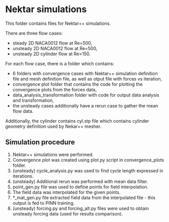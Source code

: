 # Nektar simulations

This folder contains files for Nektar++ simulations.

There are three flow cases:

- steady 2D NACA0012 flow at Re=500,
- unsteady 2D NACA0012 flow at Re=500,
- unsteady 2D cylinder flow at Re=150.

For each flow case, there is a folder which contains:

- 6 folders with convergence cases with Nektar++ simulation definition file and mesh definition file, as well as otput file with forces vs iteration,
- convergence plot folder that contains the code for plotting the convergence plots from the forces data,
- data_analysis_transformation folder with code for output data analysis and transformation,
- the unsteady cases additionally have a rerun case to gather the mean flow data.

Additionally, the cylinder contains cyl.stp file which contains cylinder geometry definition used by Nekar++ mesher.

## Simulation procedure

1. Nektar++ simulations were performed.
2. Convergence plot was created using plot.py script in convergence_plots folder.
3. (unsteady) cycle_analysis.py was used to find cycle length expressed in iterations.
4. (unsteady) Additional rerun was performed with mean data filter.
5. point_gen.py file was used to define points for field interpolation.
6. The field data was interpolated for the given points.
7. \*\_mat_gen.py file extracted field data from the interpolated file - this output is fed to PINN training.
8. (unsteady) forcing.py and forcing_alt.py files were used to obtain unsteady forcing data (used for results comparison).
